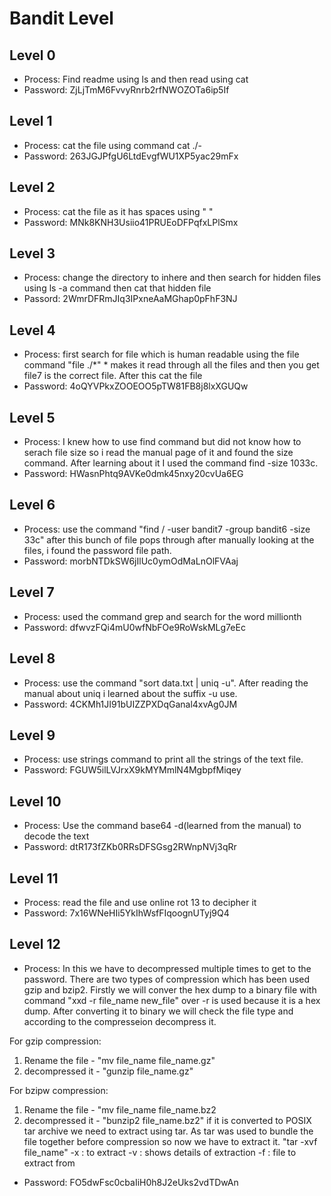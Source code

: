 # Bandit Level
## Level 0
- Process: Find readme using ls and then read using cat
- Password: ZjLjTmM6FvvyRnrb2rfNWOZOTa6ip5If
## Level 1
- Process: cat the file using command cat ./-
- Password: 263JGJPfgU6LtdEvgfWU1XP5yac29mFx
## Level 2
- Process: cat the file as it has spaces using " "
- Password: MNk8KNH3Usiio41PRUEoDFPqfxLPlSmx
## Level 3
- Process: change the directory to inhere and then search for hidden files using ls -a command then cat that hidden file
- Passord: 2WmrDFRmJIq3IPxneAaMGhap0pFhF3NJ
## Level 4
- Process: first search for file which is human readable using the file command "file ./*" * makes it read through all the files and then you get file7 is the correct file. After this cat the file
- Password: 4oQYVPkxZOOEOO5pTW81FB8j8lxXGUQw
## Level 5
- Process: I knew how to use find command but did not know how to serach file size so i read the manual page of it and found the size command. After learning about it I used the command find -size 1033c.
- Password: HWasnPhtq9AVKe0dmk45nxy20cvUa6EG
## Level 6
- Process: use the command "find / -user bandit7 -group bandit6 -size 33c" after this bunch of file pops through after manually looking at the files, i found the password file path.
- Password: morbNTDkSW6jIlUc0ymOdMaLnOlFVAaj
## Level 7
- Process: used the command grep and search for the word millionth
- Password: dfwvzFQi4mU0wfNbFOe9RoWskMLg7eEc
## Level 8
- Process: use the command "sort data.txt | uniq -u". After reading the manual about uniq i learned about the suffix -u use.
- Password: 4CKMh1JI91bUIZZPXDqGanal4xvAg0JM
## Level 9
- Process: use strings command to print all the strings of the text file.
- Password: FGUW5ilLVJrxX9kMYMmlN4MgbpfMiqey
## Level 10
- Process: Use the command base64 -d(learned from the manual) to decode the text
- Password: dtR173fZKb0RRsDFSGsg2RWnpNVj3qRr
## Level 11
- Process: read the file and use online rot 13 to decipher it
- Password: 7x16WNeHIi5YkIhWsfFIqoognUTyj9Q4
## Level 12
- Process:
In this we have to decompressed multiple times to get to the password. There are two types of compression which has been used gzip and bzip2. Firstly we will conver the hex dump to a binary file with command "xxd -r file_name new_file" over -r is used because it is a hex dump. After converting it to binary we will check the file type and according to the compresseion decompress it.

For gzip compression:
1. Rename the file - "mv file_name file_name.gz"
2. decompressed it - "gunzip file_name.gz"

For bzipw compression:
1. Rename the file - "mv file_name file_name.bz2
2. decompressed it - "bunzip2 file_name.bz2"
if it is converted to POSIX tar archive we need to extract using tar.
As tar was used to bundle the file together before compression so now we have to extract it.
"tar -xvf file_name"
-x : to extract
-v : shows details of extraction
-f : file to extract from
- Password: FO5dwFsc0cbaIiH0h8J2eUks2vdTDwAn

